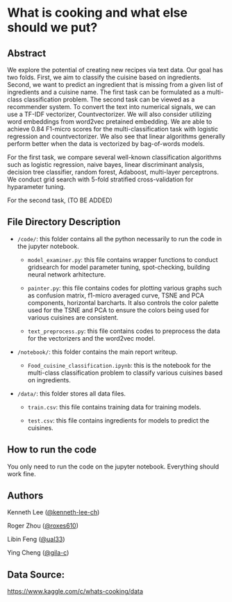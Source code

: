 # What is cooking and what else should we put?

## Abstract

We explore the potential of creating new recipes via text data. Our goal has two folds. First, we aim to classify the cuisine based on ingredients. Second, we want to predict an ingredient that is missing from a given list of ingredients and a cuisine name. The first task can be formulated as a multi-class classification problem.  The second task can be viewed as a recommender system. To convert the text into numerical signals, we can use a TF-IDF vectorizer, Countvectorizer. We will also consider utilizing word embeddings from word2vec pretained embedding. We are able to achieve 0.84 F1-micro scores for the multi-classification task with logistic regression and countvectorizer. We also see that linear algorithms generally perform better when the data is vectorized by bag-of-words models. 

For the first task, we compare several well-known classification algorithms such as logistic regression, naive bayes, linear discriminant analysis, decision tree classifier, random forest, Adaboost, multi-layer perceptrons. We conduct grid search with 5-fold stratified cross-validation for hyparameter tuning.

For the second task, (TO BE ADDED)

## File Directory Description

* `/code/`: this folder contains all the python necessarily to run the code in the jupyter notebook.
	
	* `model_examiner.py`: this file contains wrapper functions to conduct gridsearch for model parameter tuning, spot-checking, building neural network arhitecture. 

	* `painter.py`: this file contains codes for plotting various graphs such as confusion matrix, f1-micro averaged curve, TSNE and PCA components, horizontal barcharts. It also controls the color palette used for the TSNE and PCA to ensure the colors being used for various cuisines are consistent.

	* `text_preprocess.py`: this file contains codes to preprocess the data for the vectorizers and the word2vec model.


* `/notebook/`: this folder contains the main report writeup.

	* `Food_cuisine_classification.ipynb`: this is the notebook for the multi-class classification problem to classify various cuisines based on ingredients.

* `/data/`: this folder stores all data files.

	* `train.csv`: this file contains training data for training models.

	* `test.csv`: this file contains ingredients for models to predict the cuisines.

## How to run the code

You only need to run the code on the jupyter notebook. Everything should work fine.


## Authors

Kenneth Lee ([@kenneth-lee-ch](https://github.com/kenneth-lee-ch))

Roger Zhou ([@roxes610](https://github.com/roxes610))

Libin Feng ([@ual33](https://github.com/ual33))

Ying Cheng ([@gila-c](https://github.com/gila-c))


## Data Source:
https://www.kaggle.com/c/whats-cooking/data
